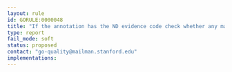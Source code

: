 ```yaml
---
layout: rule
id: GORULE:0000048
title: "If the annotation has the ND evidence code check whether any manual annotations in the same GO category as the supplied term already exist for this gene product (note: we only do this test for new additions to the database, not updates of existing annotations)"
type: report
fail_mode: soft
status: proposed
contact: "go-quality@mailman.stanford.edu"
implementations:
---
```

